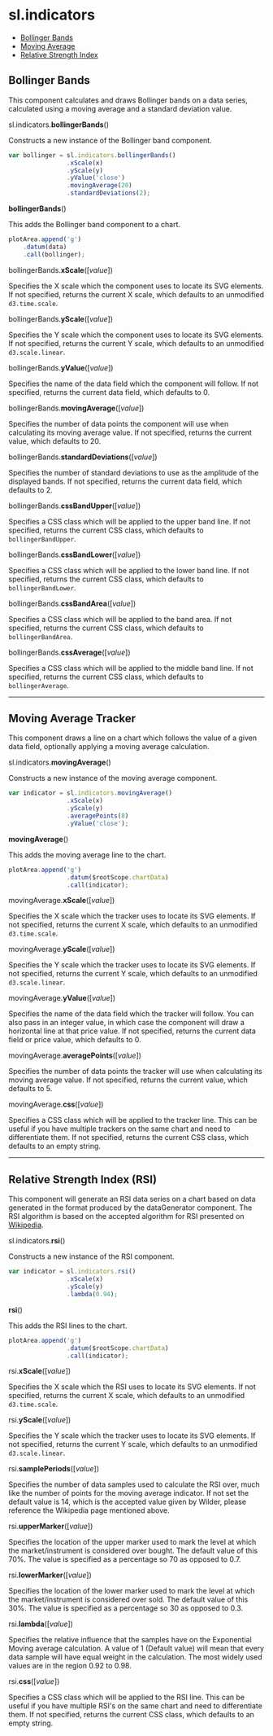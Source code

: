 # sl.**indicators**

+ [Bollinger Bands](#bollinger-bands)
+ [Moving Average](#moving-average-tracker)
+ [Relative Strength Index](#relative-strength-index-rsi)

## Bollinger Bands

This component calculates and draws Bollinger bands on a data series, calculated using a moving average and a standard deviation value.

sl.indicators.**bollingerBands**()

Constructs a new instance of the Bollinger band component.

```javascript
var bollinger = sl.indicators.bollingerBands()
		        .xScale(x)
		        .yScale(y)
		        .yValue('close')
		        .movingAverage(20)
		        .standardDeviations(2);
```

**bollingerBands**()

This adds the Bollinger band component to a chart.

```javascript
plotArea.append('g')
    .datum(data)
    .call(bollinger);
```

bollingerBands.**xScale**([*value*])

Specifies the X scale which the component uses to locate its SVG elements.
If not specified, returns the current X scale, which defaults to an unmodified `d3.time.scale`.

bollingerBands.**yScale**([*value*])

Specifies the Y scale which the component uses to locate its SVG elements.
If not specified, returns the current Y scale, which defaults to an unmodified `d3.scale.linear`.

bollingerBands.**yValue**([*value*])

Specifies the name of the data field which the component will follow.
If not specified, returns the current data field, which defaults to 0.

bollingerBands.**movingAverage**([*value*])

Specifies the number of data points the component will use when calculating its moving average value.
If not specified, returns the current value, which defaults to 20.

bollingerBands.**standardDeviations**([*value*])

Specifies the number of standard deviations to use as the amplitude of the displayed bands.
If not specified, returns the current data field, which defaults to 2.

bollingerBands.**cssBandUpper**([*value*])

Specifies a CSS class which will be applied to the upper band line.
If not specified, returns the current CSS class, which defaults to `bollingerBandUpper`.

bollingerBands.**cssBandLower**([*value*])

Specifies a CSS class which will be applied to the lower band line.
If not specified, returns the current CSS class, which defaults to `bollingerBandLower`.

bollingerBands.**cssBandArea**([*value*])

Specifies a CSS class which will be applied to the band area.
If not specified, returns the current CSS class, which defaults to `bollingerBandArea`.

bollingerBands.**cssAverage**([*value*])

Specifies a CSS class which will be applied to the middle band line.
If not specified, returns the current CSS class, which defaults to `bollingerAverage`.

------

## Moving Average Tracker

This component draws a line on a chart which follows the value of a given data field, optionally applying a moving average calculation.

sl.indicators.**movingAverage**()

Constructs a new instance of the moving average component.

```javascript
var indicator = sl.indicators.movingAverage()
				.xScale(x)
				.yScale(y)
				.averagePoints(8)
				.yValue('close');
```

**movingAverage**()

This adds the moving average line to the chart.

```javascript
plotArea.append('g')
				.datum($rootScope.chartData)
				.call(indicator);
```

movingAverage.**xScale**([*value*])

Specifies the X scale which the tracker uses to locate its SVG elements.
If not specified, returns the current X scale, which defaults to an unmodified `d3.time.scale`.

movingAverage.**yScale**([*value*])

Specifies the Y scale which the tracker uses to locate its SVG elements.
If not specified, returns the current Y scale, which defaults to an unmodified `d3.scale.linear`.

movingAverage.**yValue**([*value*])

Specifies the name of the data field which the tracker will follow.
You can also pass in an integer value, in which case the component will draw a horizontal line at that price value.
If not specified, returns the current data field or price value, which defaults to 0.

movingAverage.**averagePoints**([*value*])

Specifies the number of data points the tracker will use when calculating its moving average value.
If not specified, returns the current value, which defaults to 5.

movingAverage.**css**([*value*])

Specifies a CSS class which will be applied to the tracker line.
This can be useful if you have multiple trackers on the same chart and need to differentiate them.
If not specified, returns the current CSS class, which defaults to an empty string.

----

## Relative Strength Index (RSI)

This component will generate an RSI data series on a chart based on data generated in the format produced by the dataGenerator component. The RSI algorithm is based on the accepted algorithm for RSI presented on [Wikipedia](http://en.wikipedia.org/wiki/Relative_strength_index).

sl.indicators.**rsi**()

Constructs a new instance of the RSI component.

```javascript
var indicator = sl.indicators.rsi()
				.xScale(x)
				.yScale(y)
				.lambda(0.94);
```

**rsi**()

This adds the RSI lines to the chart.

```javascript
plotArea.append('g')
				.datum($rootScope.chartData)
				.call(indicator);
```

rsi.**xScale**([*value*])

Specifies the X scale which the RSI uses to locate its SVG elements.
If not specified, returns the current X scale, which defaults to an unmodified `d3.time.scale`.

rsi.**yScale**([*value*])

Specifies the Y scale which the tracker uses to locate its SVG elements.
If not specified, returns the current Y scale, which defaults to an unmodified `d3.scale.linear`.

rsi.**samplePeriods**([*value*])

Specifies the number of data samples used to calculate the RSI over, much like the number of points for the moving average indicator.
If not set the default value is 14, which is the accepted value given by Wilder, please reference the Wikipedia page mentioned above.

rsi.**upperMarker**([*value*])

Specifies the location of the upper marker used to mark the level at which the market/instrument is considered over bought. 
The default value of this 70%. The value is specified as a percentage so 70 as opposed to 0.7.

rsi.**lowerMarker**([*value*])

Specifies the location of the lower marker used to mark the level at which the market/instrument is considered over sold. 
The default value of this 30%. The value is specified as a percentage so 30 as opposed to 0.3.

rsi.**lambda**([*value*])

Specifies the relative influence that the samples have on the Exponential Moving average calculation. A value of 1 (Default value) will mean that every data sample will have equal weight in the calculation. 
The most widely used values are in the region 0.92 to 0.98.

rsi.**css**([*value*])

Specifies a CSS class which will be applied to the RSI line.
This can be useful if you have multiple RSI's on the same chart and need to differentiate them.
If not specified, returns the current CSS class, which defaults to an empty string.
